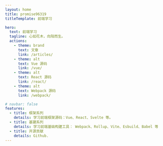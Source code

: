 ```yaml
---
layout: home
title: promise96319
titleTemplate: 前端学习

hero:
  text: 前端学习
  tagline: 心如花木，向阳而生。
  actions:
    - theme: brand
      text: 文章
      link: /articles/
    - theme: alt
      text: Vue 源码
      link: /vue/
    - theme: alt
      text: React 源码
      link: /react/
    - theme: alt
      text: Webpack 源码
      link: /webpack/

# navbar: false
features:
  - title: 框架系列
    details: 学习前端框架源码：Vue、React、Svelte 等。
  - title: 基建系列
    details: 学习前端基础构建工具： Webpack、Rollup、Vite、Esbuild、Babel 等。
  - title: 开源贡献
    details: Github.
---
```


<style>
 @media (min-width: 960px) {
  .image-src {
    max-width: 256px !important;
  }
 }
</style>
